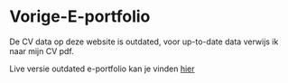 # Vorige-E-portfolio
De CV data op deze website is outdated, voor up-to-date data verwijs ik naar mijn CV pdf.

Live versie outdated e-portfolio kan je vinden [hier](http://portfolio-dieter.dx.am/nl/index.php)
